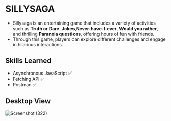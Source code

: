 # SILLYSAGA
- Sillysaga is an entertaining game that includes a variety of activities such as **Truth or Dare** ,**Jokes**,**Never-have-I-ever**, **Would you rather**, and thrilling **Paranoia questions**, offering hours of fun with friends. 
- Through this game, players can explore different challenges and engage in hilarious interactions.

## Skills Learned

- Asynchronous JavaScript ✅
- Fetching API ✅
- Postman  ✅ 

## Desktop View

![Screenshot (322)](https://github.com/jayshreee10/SILLYSAGA/assets/155508849/45d6f212-2cf8-4b61-bdb6-4f592764d494)

